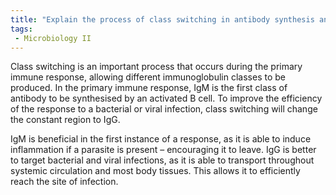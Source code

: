 ```yaml
---
title: "Explain the process of class switching in antibody synthesis and its significance in the immune response. How does class switching enhance the flexibility of the immune system? Provide a detailed explanation with relevant examples. "
tags:
 - Microbiology II
---
```

Class switching is an important process that occurs during the primary immune response, allowing different immunoglobulin classes to be produced. In the primary immune response, IgM is the first class of antibody to be synthesised by an activated B cell. To improve the efficiency of the response to a bacterial or viral infection, class switching will change the constant region to IgG.  

IgM is beneficial in the first instance of a response, as it is able to induce inflammation if a parasite is present – encouraging it to leave. IgG is better to target bacterial and viral infections, as it is able to transport throughout systemic circulation and most body tissues. This allows it to efficiently reach the site of infection.  
